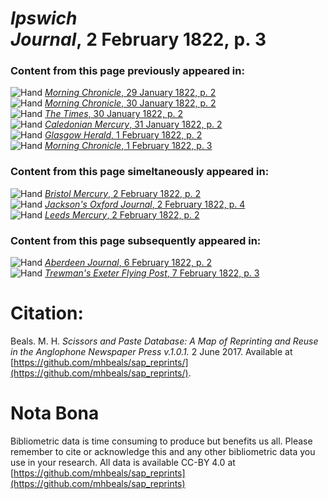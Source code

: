 # *Ipswich Journal*, 2 February 1822, p. 3  
  
### Content from this page previously appeared in:  
![Hand](http://scissorsandpaste.net/wp-content/uploads/2017/06/smallhandpointer.png) [*Morning Chronicle*, 29 January 1822, p. 2](https://mhbeals.github.io/sap_html/Morning-Chronicle/Morning-Chronicle-29-January-1822-p-2)  
![Hand](http://scissorsandpaste.net/wp-content/uploads/2017/06/smallhandpointer.png) [*Morning Chronicle*, 30 January 1822, p. 2](https://mhbeals.github.io/sap_html/Morning-Chronicle/Morning-Chronicle-30-January-1822-p-2)  
![Hand](http://scissorsandpaste.net/wp-content/uploads/2017/06/smallhandpointer.png) [*The Times*, 30 January 1822, p. 2](https://mhbeals.github.io/sap_html/The-Times/The-Times-30-January-1822-p-2)  
![Hand](http://scissorsandpaste.net/wp-content/uploads/2017/06/smallhandpointer.png) [*Caledonian Mercury*, 31 January 1822, p. 2](https://mhbeals.github.io/sap_html/Caledonian-Mercury/Caledonian-Mercury-31-January-1822-p-2)  
![Hand](http://scissorsandpaste.net/wp-content/uploads/2017/06/smallhandpointer.png) [*Glasgow Herald*, 1 February 1822, p. 2](https://mhbeals.github.io/sap_html/Glasgow-Herald/Glasgow-Herald-1-February-1822-p-2)  
![Hand](http://scissorsandpaste.net/wp-content/uploads/2017/06/smallhandpointer.png) [*Morning Chronicle*, 1 February 1822, p. 3](https://mhbeals.github.io/sap_html/Morning-Chronicle/Morning-Chronicle-1-February-1822-p-3)  
  
### Content from this page simeltaneously appeared in:  
![Hand](http://scissorsandpaste.net/wp-content/uploads/2017/06/smallhandpointer.png) [*Bristol Mercury*, 2 February 1822, p. 2](https://mhbeals.github.io/sap_html/Bristol-Mercury/Bristol-Mercury-2-February-1822-p-2)  
![Hand](http://scissorsandpaste.net/wp-content/uploads/2017/06/smallhandpointer.png) [*Jackson's Oxford Journal*, 2 February 1822, p. 4](https://mhbeals.github.io/sap_html/Jackson's-Oxford-Journal/Jackson's-Oxford-Journal-2-February-1822-p-4)  
![Hand](http://scissorsandpaste.net/wp-content/uploads/2017/06/smallhandpointer.png) [*Leeds Mercury*, 2 February 1822, p. 2](https://mhbeals.github.io/sap_html/Leeds-Mercury/Leeds-Mercury-2-February-1822-p-2)  
  
### Content from this page subsequently appeared in:  
![Hand](http://scissorsandpaste.net/wp-content/uploads/2017/06/smallhandpointer.png) [*Aberdeen Journal*, 6 February 1822, p. 2](https://mhbeals.github.io/sap_html/Aberdeen-Journal/Aberdeen-Journal-6-February-1822-p-2)  
![Hand](http://scissorsandpaste.net/wp-content/uploads/2017/06/smallhandpointer.png) [*Trewman's Exeter Flying Post*, 7 February 1822, p. 3](https://mhbeals.github.io/sap_html/Trewman's-Exeter-Flying-Post/Trewman's-Exeter-Flying-Post-7-February-1822-p-3)  


# Citation: 

Beals. M. H. *Scissors and Paste Database: A Map of Reprinting and Reuse in the Anglophone Newspaper Press v.1.0.1.* 2 June 2017. Available at [https://github.com/mhbeals/sap_reprints/](https://github.com/mhbeals/sap_reprints/). 

# Nota Bona

Bibliometric data is time consuming to produce but benefits us all. Please remember to cite or acknowledge this and any other bibliometric data you use in your research. All data is available CC-BY 4.0 at [https://github.com/mhbeals/sap_reprints](https://github.com/mhbeals/sap_reprints)